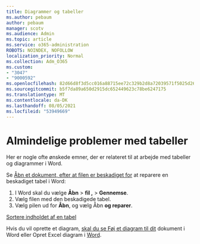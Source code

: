 ```yaml
---
title: Diagrammer og tabeller
ms.author: pebaum
author: pebaum
manager: scotv
ms.audience: Admin
ms.topic: article
ms.service: o365-administration
ROBOTS: NOINDEX, NOFOLLOW
localization_priority: Normal
ms.collection: Adm_O365
ms.custom:
- "3047"
- "9000592"
ms.openlocfilehash: 82d66d8f3d5cc016a88715ee72c329b2d8a72039571f5025d267339e9f3126a6
ms.sourcegitcommit: b5f7da89a650d2915dc652449623c78be6247175
ms.translationtype: MT
ms.contentlocale: da-DK
ms.lasthandoff: 08/05/2021
ms.locfileid: "53949669"
---
```

# <a name="common-issues-with-tables"></a>Almindelige problemer med tabeller 

Her er nogle ofte ønskede emner, der er relateret til at arbejde med tabeller og diagrammer i Word.

Se [Åbn et dokument, efter at filen er beskadiget for](https://support.office.com/article/47df9d48-2165-4411-a699-1786ac734bc3) at reparere en beskadiget tabel i Word:

 1. I Word skal du vælge **Åbn**  >  **fil ,**  >  **Gennemse**.
 2. Vælg filen med den beskadigede tabel.
 3. Vælg pilen ud for **Åbn**, og vælg Åbn **og reparer**.

[Sortere indholdet af en tabel](https://support.office.com/article/F8392477-4613-49CD-ABA6-7C2E48F1D91F)

Hvis du vil oprette et diagram, [skal du se Føj et diagram til dit](https://support.office.com/article/ff48e3eb-5e04-4368-a39e-20df7c798932) dokument i Word eller Opret Excel diagram i [Word](https://support.office.com/article/11A7D2F0-4487-4A9B-BBC6-D50916CD4A57).